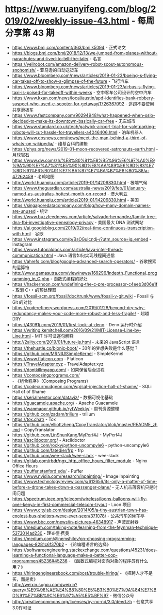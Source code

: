 # https://www.ruanyifeng.com/blog/2019/02/weekly-issue-43.html - 每周分享第 43 期

- https://www.bmj.com/content/363/bmj.k5094 - 正式论文
- https://blogs.bmj.com/bmj/2018/12/13/we-jumped-from-planes-without-parachutes-and-lived-to-tell-the-tale/ - 名言
- https://yellrobot.com/amazon-delivery-robot-scout-autonomous-snohomish/ - 亚马逊的自动送货车
- https://www.bloomberg.com/news/articles/2019-01-23/boeing-s-flying-car-takes-off-to-show-a-glimpse-of-the-future - 飞行汽车
- https://www.bloomberg.com/news/articles/2019-01-23/airbus-s-flying-taxi-is-poised-for-takeoff-within-weeks - 空中客车公司设计的空中汽车
- https://www.kxan.com/news/local/austin/apd-identifies-bank-robbery-suspect-who-used-e-scooter-for-getaway/1726367092 - 逃跑不要使用共享滑板车
- https://www.fastcompany.com/90294948/what-happened-when-oslo-decided-to-make-its-downtown-basically-car-free - 无车城市
- https://www.standard.co.uk/tech/gatwick-airport-trial-for-valetparking-robots-will-cut-hassle-for-travellers-a4046406.html - 泊车机器人
- https://www.cbsnews.com/news/meet-the-man-behind-a-third-of-whats-on-wikipedia/ - 维基百科的编辑
- https://phys.org/news/2019-01-moon-recovered-astronauts-earth.html - 月球岩石
- https://www.dw.com/zh/%E8%80%81%E8%B5%96%E6%97%A0%E9%9A%90%E7%A7%81%E5%90%8D%E8%AA%89%E6%9D%83%E7%BD%91%E6%B0%91%E7%BA%B7%E7%BA%B7%E8%B0%88/a-47262459 - 老赖地图
- http://world.huanqiu.com/article/2019-01/14206830.html - 极端气候
- https://www.theguardian.com/australia-news/2019/feb/01/january-named-as-australias-hottest-month-on-record - 澳大利亚
- http://world.huanqiu.com/article/2019-01/14206830.html - 美国
- https://singaporedatacompany.com/blog/how-many-domain-names-are-unused - 统计
- https://www.buzzfeednews.com/article/salvadorhernandez/family-tree-dna-fbi-investigative-genealogy-privacy - 美国最大 DNA 测试网站
- https://ai.googleblog.com/2019/02/real-time-continuous-transcription-with.html - 谷歌
- https://www.instagram.com/p/BsOGulcndj-/?utm_source=ig_embed - Instagram
- https://www.tutorialdocs.com/article/java-inter-thread-communication.html - Java 语言如何实现线程间通信
- https://ahrefs.com/blog/google-advanced-search-operators/ - 谷歌搜索的运算符
- http://www.gamasutra.com/view/news/169296/Indepth_Functional_programming_in_C.php - 函数式编程的好处
- https://hackernoon.com/undefining-the-c-pre-processor-c4eeb3d06e1f - 取消 C++ 的预处理器
- https://fossil-scm.org/fossil/doc/trunk/www/fossil-v-git.wiki - Fossil 与 Git 的对比
- https://coderefinery.wordpress.com/2019/01/28/beyond-dry-why-redundancy-makes-your-code-more-robust-and-less-fragile/ - 超越 DRY
- https://43081j.com/2019/01/first-look-at-deno - Deno 运行时介绍
- https://writing.kemitchell.com/2016/09/21/MIT-License-Line-by-Line.html - MIT 许可证逐句解释
- http://2ality.com/2019/01/future-js.html - 未来的 JavaScript 语言
- https://thehustle.co/bionic-boot/ - 30年的梦想失败是什么感觉？
- https://github.com/MRNIU/SimpleKernel - SimpleKernel
- https://www.flaticon.com - FlatIcon
- https://TravelAdapter.xyz - TravelAdapter.xyz
- https://dontkillmyapp.com/ - 如果保留后台进程
- https://composingprograms.com/ - 《组合程序》（Composing Programs）
- https://codecurmudgeon.com/wp/sql-injection-hall-of-shame/ - SQLi Hall of of Shame
- https://serialmentor.com/dataviz/ - 数据可视化基础
- https://guacamole.apache.org/ - Apache Guacamole
- https://wanmaoor.github.io/ryfWeekly/ - 周刊资源整理
- https://github.com/zadam/trilium - trilium
- https://tox.chat/ - Tox
- https://github.com/elliottzheng/CopyTranslator/blob/master/README_zh.md - CopyTranslator
- https://github.com/LinShunKang/MyPerf4J - MyPerf4J
- https://asciidoctor.org/ - Asciidoctor
- https://github.com/rocky/python-uncompyle6 - python-uncompyle6
- https://github.com/fatedier/frp - frp
- https://github.com/wee-slack/wee-slack - wee-slack
- https://gitlab.com/rbdr/ngx_http_office_hours_filter_module - Nginx Office Hours
- https://puffer.stanford.edu/ - Puffer
- https://www.nvidia.com/research/inpainting/ - Image Inpainting
- https://www.technologyreview.com/s/612656/its-only-a-matter-of-time-before-a-drone-takes-down-a-passenger-plane/ - 无人机击落客机只是时间问题
- https://spectrum.ieee.org/telecom/wireless/loons-balloons-will-fly-over-kenya-in-first-commercial-telecom-tryout - Loon 项目
- https://www.citylab.com/design/2014/05/a-tiny-austrian-town-has-coolest-bus-shelters-weve-ever-seen/371078/ - 公共汽车的候车亭
- https://www.bbc.com/news/in-pictures-46348917 - 声波反射器
- https://medium.com/taking-note/learning-from-the-feynman-technique-5373014ad230 - 理查德·费曼
- https://medium.com/@nemshilov/on-choosing-programming-languages-8281c6f370b2 - 《论编程语言的选择》
- https://softwareengineering.stackexchange.com/questions/45231/does-learning-a-functional-language-make-a-better-oop-programmer/45236#45236 - 《函数式编程对面向对象的程序员有什么用？》
- https://hiringengineersbook.com/post/trouble-hiring/ - 《招聘人才不是买，而是卖》
- http://weixin.sogou.com/weixin?query=%E9%98%AE%E4%B8%80%E5%B3%B0%E7%9A%84%E7%BD%91%E7%BB%9C%E6%97%A5%E5%BF%97 - 微信公众号
- http://creativecommons.org/licenses/by-nc-nd/3.0/deed.zh - 创意共享3.0许可证